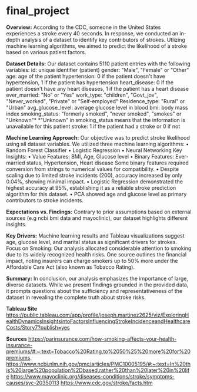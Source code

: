 # final_project
**Overview:**
According to the CDC, someone in the United States experiences a stroke every 40 seconds. In response, we conducted an in-depth analysis of a dataset to identify key contributors of strokes. Utlizing machine learning algorithms, we aimed to predict the likelihood of a stroke based on various patient factors.


**Dataset Details:**
Our dataset contains 5110 patient entries with the following variables:
id: unique identifier (patient)
gender: "Male", "Female" or "Other"
age: age of the patient
hypertension: 0 if the patient doesn't have hypertension, 1 if the patient has hypertension
heart_disease: 0 if the patient doesn't have any heart diseases, 1 if the patient has a heart disease
ever_married: "No" or "Yes"
work_type: "children", "Govt_jov", "Never_worked", "Private" or "Self-employed" 
Residence_type: "Rural" or "Urban"
avg_glucose_level: average glucose level in blood
bmi: body mass index
smoking_status: "formerly smoked", "never smoked", "smokes" or "Unknown"*
*"Unknown" in smoking_status means that the information is unavailable for this patient
stroke: 1 if the patient had a stroke or 0 if not

**Machine Learning Approach:**
Our objective was to predict stroke likelihood using all dataset variables. We utilized three machine learning algorithms:
•	Random Forest Classifier
•	Logistic Regression
•	Neural Networking
Key Insights:
•	Value Features: BMI, Age, Glucose level
•	Binary Features: Ever-married status, Hypertension, Heart disease
Some binary features required conversion from strings to numerical values for compatibility.
•	Despite scaling due to limited stroke incidents (200), accuracy increased by only 0.04%, showing minimal impact.
•	Logistic Regression demonstrated the highest accuracy at 95%, establishing it as a reliable stroke prediction algorithm for this dataset.
•	PCA showed age and glucose level as primary contributors to stroke incidents.


**Expectations vs. Findings:**
Contrary to prior assumptions based on external sources (e.g ncbi bmi data and mayoclinic), our dataset highlights different insights.


**Key Drivers:**
Machine learning results and Tableau visualizations suggest age, glucose level, and marital status as significant drivers for strokes.
Focus on Smoking:
Our analysis allocated considerable attention to smoking due to its widely recognized health risks. One source outlines the financial impact, noting insurers can charge smokers up to 50% more under the Affordable Care Act (also known as Tobacco Rating).

**Summary:**
In conclusion, our analysis emphasizes the importance of large, diverse datasets. While we present findings grounded in the provided data, it prompts questions about the sufficiency and representativeness of the dataset in revealing the complete truth about stroke risks. 


**Tableau Site**
https://public.tableau.com/app/profile/joseph.martinez2625/viz/ExploringHealthDynamicsInsightsintoFactorsInfluencingStrokeIncidenceandHealthcareCosts/Story7?publish=yes

**Sources**
https://parinsurance.com/how-smoking-affects-your-health-insurance-premiums/#:~:text=Tobacco%20Rating,to%2050%25%20more%20for%20premiums.
https://www.ncbi.nlm.nih.gov/pmc/articles/PMC10005195/#:~:text=In%20this%20large%20population%2Dbased,rather%20than%20later%20in%20life
https://www.mayoclinic.org/diseases-conditions/stroke/symptoms-causes/syc-20350113
https://www.cdc.gov/stroke/facts.htm
